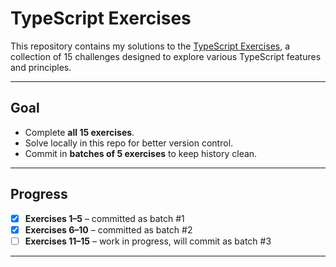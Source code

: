 # TypeScript Exercises

This repository contains my solutions to the [TypeScript Exercises](https://typescript-exercises.github.io/), a collection of 15 challenges designed to explore various TypeScript features and principles.

---

## Goal

- Complete **all 15 exercises**.
- Solve locally in this repo for better version control.
- Commit in **batches of 5 exercises** to keep history clean.

---

## Progress

- [x] **Exercises 1–5** – committed as batch #1
- [x] **Exercises 6–10** – committed as batch #2
- [ ] **Exercises 11–15** – work in progress, will commit as batch #3

---

